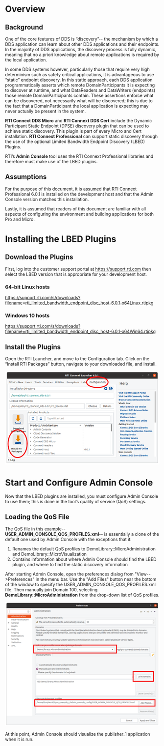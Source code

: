 # Overview

## Background
One of the core features of DDS is “discovery”-- the mechanism by which a DDS application can learn about other DDS applications and their endpoints. In the majority of DDS applications, the discovery process is fully dynamic, meaning that no a priori knowledge about remote applications is required by the local application.

In some DDS systems however, particularly those that require very high determinism such as safety critical applications, it is advantageous to use “static” endpoint discovery. In this static approach, each DDS application programmatically asserts which remote DomainParticipants it is expecting to discover at runtime, and what DataReaders and DataWriters (endpoints) those remote DomainParticipants contain. These assertions enforce what can be discovered, not necessarily what will be discovered; this is due to the fact that a DomainParticipant the local application is expecting may never actually be present in the system.

**RTI Connext DDS Micro** and **RTI Connext DDS Cert** include the Dynamic Participant Static Endpoint (DPSE) discovery plugin that can be used to achieve static discovery. This plugin is part of every Micro and Cert installation. **RTI Connext Professional** can support static discovery through the use of the optional Limited Bandwidth Endpoint Discovery (LBED) Plugins.

RTI’s **Admin Console** tool uses the RTI Connext Professional libraries and therefore must make use of the LBED plugins.

## Assumptions

For the purpose of this document, it is assumed that RTI Connext Professional 6.0.1 is installed on the development host and that the Admin Console version matches this installation.

Lastly, it is assumed that readers of this document are familiar with all aspects of configuring the environment and building applications for both Pro and Micro.

# Installing the LBED Plugins

## Download the Plugins

First, log into the customer support portal at https://support.rti.com then select the LBED version that is appropriate for your development host.

### 64-bit Linux hosts
https://support.rti.com/s/downloads?filename=rti_limited_bandwidth_endpoint_disc_host-6.0.1-x64Linux.rtipkg
### Windows 10 hosts
https://support.rti.com/s/downloads?filename=rti_limited_bandwidth_endpoint_disc_host-6.0.1-x64Win64.rtipkg

## Install the Plugins
Open the RTI Launcher, and move to the Configuration tab. Click on the “Install RTI Packages” button, navigate to your downloaded file, and install.

![rtilauncher](img/rtilauncher.png)

# Start and Configure Admin Console

Now that the LBED plugins are installed, you must configure Admin Console to use them; this is done in the tool’s quality of service (QoS) settings. 

## Loading the QoS File 

The QoS file in this example-- **USER_ADMIN_CONSOLE_QOS_PROFILES.xml**-- is essentially a clone of the default one used by Admin Console with the exceptions that it:

1. Renames the default QoS profiles to DemoLibrary::MicroAdministration and DemoLibrary::MicroVisualization
2. Contains information about where Admin Console should find the LBED plugin, and where to find the static discovery information

After starting Admin Console, open the preferences dialog from "View-->Preferences" in the menu bar. Use the "Add Files" button near the bottom of the window to specify the USER_ADMIN_CONSOLE_QOS_PROFILES.xml file. Then manually join Domain 100, selecting **DemoLibrary::MicroAdministration** from the drop-down list of QoS profiles.

![set_qos](img/set_qos.png)

At this point, Admin Console should visualize the publisher_1 application when it is run.